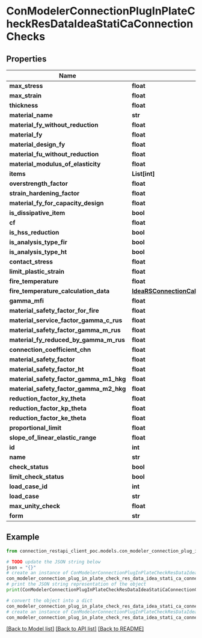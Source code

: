# ConModelerConnectionPlugInPlateCheckResDataIdeaStatiCaConnectionChecks


## Properties

Name | Type | Description | Notes
------------ | ------------- | ------------- | -------------
**max_stress** | **float** |  | [optional] 
**max_strain** | **float** |  | [optional] 
**thickness** | **float** |  | [optional] 
**material_name** | **str** |  | [optional] 
**material_fy_without_reduction** | **float** |  | [optional] 
**material_fy** | **float** |  | [optional] 
**material_design_fy** | **float** |  | [optional] 
**material_fu_without_reduction** | **float** |  | [optional] 
**material_modulus_of_elasticity** | **float** |  | [optional] 
**items** | **List[int]** |  | [optional] 
**overstrength_factor** | **float** |  | [optional] 
**strain_hardening_factor** | **float** |  | [optional] 
**material_fy_for_capacity_design** | **float** |  | [optional] 
**is_dissipative_item** | **bool** |  | [optional] 
**cf** | **float** |  | [optional] 
**is_hss_reduction** | **bool** |  | [optional] 
**is_analysis_type_fir** | **bool** |  | [optional] 
**is_analysis_type_ht** | **bool** |  | [optional] 
**contact_stress** | **float** |  | [optional] 
**limit_plastic_strain** | **float** |  | [optional] 
**fire_temperature** | **float** |  | [optional] 
**fire_temperature_calculation_data** | [**IdeaRSConnectionCalculatorFireDesignFireTemperatureCalculationDataIdeaRSConnectionCalculator**](IdeaRSConnectionCalculatorFireDesignFireTemperatureCalculationDataIdeaRSConnectionCalculator.md) |  | [optional] 
**gamma_mfi** | **float** |  | [optional] 
**material_safety_factor_for_fire** | **float** |  | [optional] 
**material_service_factor_gamma_c_rus** | **float** |  | [optional] 
**material_safety_factor_gamma_m_rus** | **float** |  | [optional] 
**material_fy_reduced_by_gamma_m_rus** | **float** |  | [optional] 
**connection_coefficient_chn** | **float** |  | [optional] 
**material_safety_factor** | **float** |  | [optional] 
**material_safety_factor_ht** | **float** |  | [optional] 
**material_safety_factor_gamma_m1_hkg** | **float** |  | [optional] 
**material_safety_factor_gamma_m2_hkg** | **float** |  | [optional] 
**reduction_factor_ky_theta** | **float** |  | [optional] 
**reduction_factor_kp_theta** | **float** |  | [optional] 
**reduction_factor_ke_theta** | **float** |  | [optional] 
**proportional_limit** | **float** |  | [optional] 
**slope_of_linear_elastic_range** | **float** |  | [optional] 
**id** | **int** |  | [optional] 
**name** | **str** |  | [optional] 
**check_status** | **bool** |  | [optional] 
**limit_check_status** | **bool** |  | [optional] 
**load_case_id** | **int** |  | [optional] 
**load_case** | **str** |  | [optional] 
**max_unity_check** | **float** |  | [optional] 
**form** | **str** |  | [optional] 

## Example

```python
from connection_restapi_client_poc.models.con_modeler_connection_plug_in_plate_check_res_data_idea_stati_ca_connection_checks import ConModelerConnectionPlugInPlateCheckResDataIdeaStatiCaConnectionChecks

# TODO update the JSON string below
json = "{}"
# create an instance of ConModelerConnectionPlugInPlateCheckResDataIdeaStatiCaConnectionChecks from a JSON string
con_modeler_connection_plug_in_plate_check_res_data_idea_stati_ca_connection_checks_instance = ConModelerConnectionPlugInPlateCheckResDataIdeaStatiCaConnectionChecks.from_json(json)
# print the JSON string representation of the object
print(ConModelerConnectionPlugInPlateCheckResDataIdeaStatiCaConnectionChecks.to_json())

# convert the object into a dict
con_modeler_connection_plug_in_plate_check_res_data_idea_stati_ca_connection_checks_dict = con_modeler_connection_plug_in_plate_check_res_data_idea_stati_ca_connection_checks_instance.to_dict()
# create an instance of ConModelerConnectionPlugInPlateCheckResDataIdeaStatiCaConnectionChecks from a dict
con_modeler_connection_plug_in_plate_check_res_data_idea_stati_ca_connection_checks_from_dict = ConModelerConnectionPlugInPlateCheckResDataIdeaStatiCaConnectionChecks.from_dict(con_modeler_connection_plug_in_plate_check_res_data_idea_stati_ca_connection_checks_dict)
```
[[Back to Model list]](../README.md#documentation-for-models) [[Back to API list]](../README.md#documentation-for-api-endpoints) [[Back to README]](../README.md)


